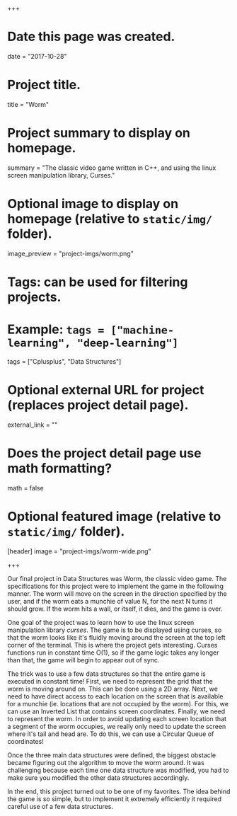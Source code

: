 +++
# Date this page was created.
date = "2017-10-28"

# Project title.
title = "Worm"

# Project summary to display on homepage.
summary = "The classic video game written in C++, and using the linux screen manipulation library, Curses."

# Optional image to display on homepage (relative to `static/img/` folder).
image_preview = "project-imgs/worm.png"

# Tags: can be used for filtering projects.
# Example: `tags = ["machine-learning", "deep-learning"]`
tags = ["Cplusplus", "Data Structures"]

# Optional external URL for project (replaces project detail page).
external_link = ""

# Does the project detail page use math formatting?
math = false

# Optional featured image (relative to `static/img/` folder).
[header]
image = "project-imgs/worm-wide.png"

+++

Our final project in Data Structures was Worm, the classic video game. The specifications for this project were to implement the game in the following manner. The worm will move on the screen in the direction specified by the user, and if the worm eats a munchie of value N, for the next N turns it should grow. If the worm hits a wall, or itself, it dies, and the game is over.

One goal of the project was to learn how to use the linux screen manipulation library _curses_. The game is to be displayed using curses, so that the worm looks like it's fluidly moving around the screen at the top left corner of the terminal. This is where the project gets interesting. Curses functions run in constant time O(1), so if the game logic takes any longer than that, the game will begin to appear out of sync.

The trick was to use a few data structures so that the entire game is executed in constant time! First, we need to represent the grid that the worm is moving around on. This can be done using a 2D array. Next, we need to have direct access to each location on the screen that is available for a munchie (ie. locations that are not occupied by the worm). For this, we can use an Inverted List that contains screen coordinates. Finally, we need to represent the worm. In order to avoid updating each screen location that a segment of the worm occupies, we really only need to update the screen where it's tail and head are. To do this, we can use a Circular Queue of coordinates!

Once the three main data structures were defined, the biggest obstacle became figuring out the algorithm to move the worm around. It was challenging because each time one data structure was modified, you had to make sure you modified the other data structures accordingly.

In the end, this project turned out to be one of my favorites. The idea behind the game is so simple, but to implement it extremely efficiently it required careful use of a few data structures.
